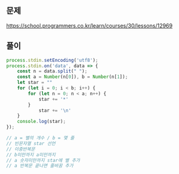 ## 문제
https://school.programmers.co.kr/learn/courses/30/lessons/12969
## 풀이
```javascript
process.stdin.setEncoding('utf8');
process.stdin.on('data', data => {
    const n = data.split(" ");
    const a = Number(n[0]), b = Number(n[1]);
    let star = ""
    for (let i = 0; i < b; i++) {
        for (let n = 0; n < a; n++) {
            star += '*'
        }
            star += '\n'
    }
    console.log(star);
});

// a = 별의 개수 / b = 몇 줄
// 빈문자열 star 선언
// 이중반복문
// b미만까지 a미만까지
// a 숫자미만까지 star에 별 추가
// a 반복문 끝나면 줄바꿈 추가
```
